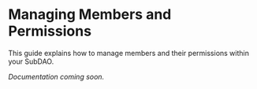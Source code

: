 # Managing Members and Permissions

This guide explains how to manage members and their permissions within your SubDAO.

*Documentation coming soon.*
